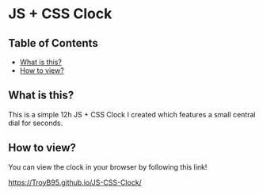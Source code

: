 # JS + CSS Clock

## Table of Contents
* [What is this?](#what_is_this?)
* [How to view?](#How_to_view?)


## What is this?
This is a simple 12h JS + CSS Clock I created which features a small central dial for seconds.

## How to view?
You can view the clock in your browser by following this link!

https://TroyB95.github.io/JS-CSS-Clock/

